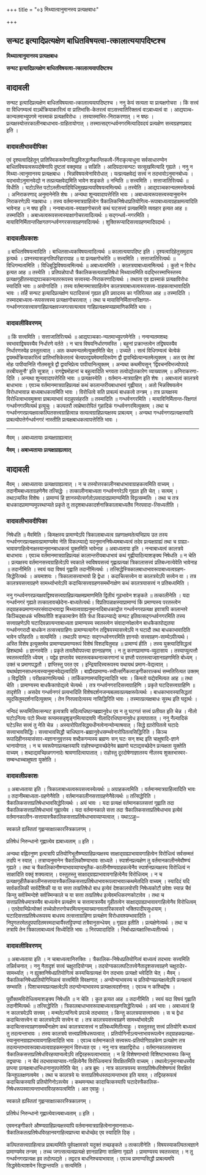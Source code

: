+++
title = "०३ मिथ्यात्वानुमानस्य प्रत्यक्षबाधः"

+++


## सन्घट इत्यादिप्रत्यक्षेण बाधितविषयत्वा-त्कालात्ययापदिष्टश्च

**मिथ्यात्वानुमानस्य प्रत्यक्षबाधः**

**सन्घट इत्यादिप्रत्यक्षेण बाधितविषयत्वा-त्कालात्ययापदिष्टश्च**

## **वादावली**

सन्घट इत्यादिप्रत्यक्षेण बाधितविषयत्वा-त्कालात्ययापदिष्टश्च । ननु केयं सत्यता या प्रत्यक्षगोचरा । किं सत्त्वं वा विधिगम्यत्वं वाऽर्थक्रियाकारित्वं वा प्रातिभासि-केतरत्वं वाऽसत्त्वातिरिक्तत्वं वाऽबाध्यत्वं वा । आद्यपञ्च-कान्यतमाभ्युपगमे नास्माकं प्रत्यक्षविरोधः । तस्यास्माभिर-निराकरणात् । न षष्ठः । प्रत्यक्षस्योत्तरकालीनबाधाभाव-ग्राहितायोगात् । तस्मात्सद्गन्धर्वनगरमित्यादिवदयं प्रत्यक्षेण सत्त्वग्रहणप्रवाद इति ।

### **वादावलीभावदीपिका**

एवं दृश्यत्वादिहेतून् प्रातिस्विकरूपेणासिद्धविरुद्धानैकान्तिकत्वै-र्निराकृत्याधुना सर्वसाधारण्येन बाधितविषयत्वरूपदोषेणापि दुष्टतां वक्तृमाह ॥ सन्निति । आदिपदात्सन्पटः सत्सुखमित्यादि गृह्यते । ननु न मिथ्या-त्वानुमानस्य प्रत्यक्षबाधः । भिन्नविषयत्वेनाविरोधात् । यत्प्रत्यक्षवेद्यं सत्त्वं न तदभावोऽनुमानबोध्यः । यदभावोऽनुमानवेद्यो न तत्प्रत्यक्षवेद्यमिति भावेन शङ्कते ॥ नन्विति ॥ सत्त्वमिति । सत्ताजातिरित्यर्थः ॥ विधीति । घटोऽस्ति पटोऽस्तीत्यादिविधिमुखप्रत्ययविषयत्वमित्यर्थः ॥ तस्येति । आद्यपञ्चकान्यतमस्येत्यर्थः । अनिराकरणाद् अनुमानेनेति शेषः । अन्यथा शून्यवादापत्तेरिति भावः । अबाध्यत्वरूपसत्त्वस्यानुमानेन निराकरणेऽपि नाक्षबाधः । तस्य वर्तमानमात्रग्राहित्वेन त्रैकालिकनिषेधाप्रतियोगित्व-रूपाबाध्यत्वग्रहाक्षमत्वादिति भावेनाह ॥ न षष्ठ इति । नन्वबाध्यत्व-स्याक्षागोचरत्वे कथं घटसत्त्वं प्रत्यक्षमिति व्यवहार इत्यत आह ॥ तस्मादिति । अबाध्यत्वरूपसत्त्वस्याक्षागोचरत्वादित्यर्थः ॥ सद्गन्धर्व-नगरमिति । मायाविनिर्मितान्तरिक्षगतगन्धर्वनगरसत्त्वग्रहणवदित्यर्थः । शुक्तिरूप्यादिसत्त्वग्रहणमादिपदार्थः ।

### **वादावलीप्रकाशः**

॥ बाधितविषयत्वादिति । बाधितसाध्यकविषयत्वादित्यर्थः ॥ कालात्ययापदिष्ट इति । दृश्यत्वादिहेतुसमुदाय इत्यर्थः । प्रश्नस्यासङ्गतिपरिहारायाह ॥ या प्रत्यक्षगोचरेति ॥ सत्त्वमिति । सत्ताजातिरित्यर्थः ॥ विधिगम्यत्वमिति । विधिबुद्धिविषयत्वमित्यर्थः ॥ अबाध्यत्वमिति । कालत्रयाबाध्यत्वमित्यर्थः । कुतो न विरोध इत्यत आह ॥ तस्येति । प्रतिपन्नोपाधौ त्रैकालिकसत्यताप्रतिषेधो मिथ्यात्वमिति वदद्भिरस्माभिस्तस्य प्रत्यक्षगृहीतस्याद्यपञ्चकान्यतररूपस्य सत्त्वस्या-निराकरणादित्यर्थः । तथात्व एव ह्यस्माकं प्रत्यक्षविरोधः स्यादिति भावः ॥ अयोगादिति । तस्य वर्तमानमात्रग्राहित्वेन कालत्रयाबाध्यत्वरूपसत्त्व-ग्राहकत्वाभावादिति भावः । तर्हि सन्घट इत्यादिप्रत्यक्षेण घटादिसत्त्वं गृह्यत इति प्रवादस्य का गतिरित्यत आह ॥ तस्मादिति । तस्मादबाध्यत्व-रूपसत्त्वस्य प्रत्यक्षागोचरत्वात् । तथा च मायाविनिर्मितान्तरिक्षगत-गन्धर्वनगरसत्त्वावगाहिप्रत्यक्षवज्जगत्सत्यत्वाव गाहिप्रत्यक्षमप्यप्रामाणिकमिति भावः ।

### **वादावलीविवरणम्**

॥ किं सत्त्वमिति । सत्ताजातिरित्यर्थः ॥ आद्यपञ्चका-न्यतमाभ्युपगमेनेति । नन्वन्यतमशब्दः स्वभावाद्विषयस्यैव निर्धारणे वर्तते । न चात्र विषयनिर्धारणमस्ति । बहूनां प्रक्रान्तत्वेन तद्विषयस्यैव निर्धारणस्येह प्रस्तुतत्वात् । अतः कथमन्यतमेत्युक्तमिति चेत् । उच्यते । सत्वं विधिगम्यत्वं चेत्येकं द्वयमर्थक्रियाकारित्वं प्रातिभासिकेतरत्वं चेत्यपरद्वयमेवमादिरूपेण द्वौ द्वावभिप्रेत्यान्यतमेत्युक्तम् । अत एव तेषां मोहः पापीयानिति गौतमसूत्रे द्वौ द्वावभिप्रेत्य पापीयानित्युक्तम् । अन्यथा कथमीयसुन् ‘द्विवचनविभज्योपपदे तरबीयसुनौ’ इति सूत्रात् । रागद्वेषमोहानां च बहुत्वादिति भगवता तत्वोद्योतकारेण व्याख्यातम् ॥ अनिराकरणा-दिति । अन्यथा शून्यवादापत्तेरिति भावः ॥ प्रत्यक्षस्येति । वर्तमान-मात्रग्राहिण इति शेषः । अबाध्यत्वं कालत्रये बाधाभावः । एवञ्च वर्तमानमात्रग्राहिप्रत्यक्षं कथं कालान्तरीयबाधाभावं गृह्णीयात् । अतो भिन्नविषयत्वेन विरोधाभावान्न बाध्यबाधकत्वमिति भावः । विरोधित्वे सति प्राबल्यं बाधकत्वे तन्त्रम् । तत्र प्रत्यक्षस्य विरोधित्वाभावमुक्त्वा प्राबल्याभावं वदन्नुपसंहरति ॥ तस्मादिति ॥ गन्धर्वनगरमिति । मायाविनिर्मितान्त-रिक्षगतं गन्धर्वनगरमित्यर्थ इत्यूचुः । कल्पतरौ त्वभ्रेष्वारोपितं गृहादिकं गन्धर्वनगरमित्युक्तम् । तथा च गन्धर्वनगरप्रत्यक्षवत्कल्पितसत्त्वग्राहित्वान्न सत्यत्वग्राहिप्रत्यक्षस्य प्राबल्यम् । अन्यथा गन्धर्वनगरप्रत्यक्षस्यापि प्राबल्योपत्तेर्गन्धर्वनगरं नास्तीति प्रत्यक्षबाधकत्वापत्तेरिति भावः ।

------------------------------------------------------------------------

मैवम् । अबाध्यतायाः प्रत्यक्षग्राह्यत्वात्

**मैवम् । अबाध्यतायाः प्रत्यक्षग्राह्यत्वात्**

## **वादावली**

मैवम् । अबाध्यतायाः प्रत्यक्षग्राह्यत्वात् । न च तस्योत्तरकालीनबाधाभावाग्राहकत्वमिति वाच्यम् । तदानीमबाध्यताग्रहणेनैव तत्सिद्धेः । तत्कालीनाबाध्यता गन्धर्वनगरेऽपि गृह्यत इति चेत् । सत्यम् । तथाऽप्यस्ति विशेषः । प्रामाण्यं हि ज्ञानस्योत्सर्गतोऽपवादादप्रामाण्यमिति विद्वत्सम्मतिः । तथा च तत्र बाधकादप्रामाण्यमुपस्थाप्यते प्रकृते तु तादृशबाधकादर्शनात्त्रिकालाबाध्यतैव निरपवादा-त्सिध्यतीति ।

### **वादावलीभावदीपिका**

निषेधति ॥ मैवमिति । किमक्षस्य प्रामाण्येऽपि त्रिकालाबाध्यत्व ग्रहणाक्षमतेत्यभिप्राय उत तस्य गन्धर्वनगरप्रत्यक्षवत्प्रामाण्यमेव नेति विकल्प्याद्ये यदनुमाननिषेध्यमबाध्यत्वं तदेव प्रत्यक्षग्राह्यं तथा च ग्राह्या-भावावगाहित्वेनाक्षस्यानुमानबाधकत्वं युक्तमिति भावेनाह ॥ अबाध्यताया इति । नन्वाबाध्यत्वं कालत्रये बाधाभावः । एवञ्च वर्तमानमात्रग्राहिप्रत्यक्षं कालान्तरीयबाधाभावं कथं गृह्णीयादित्याशङ्क्य निषेधति ॥ न चेति । प्रत्यक्षस्य वर्तमानसत्त्वग्राहित्वेऽपि स्वकाले स्वविषयसत्त्वं गृह्णत्प्रत्यक्षं त्रिकालासत्त्वं प्रतिबध्नात्येवेति भावेनाह ॥ तदानीमिति । स्वयं यदा विषयं गृह्वाति तदानीमित्यर्थः । तत्सिद्धेस्त्रिकालबाधाभावरूपाबाध्यत्वग्रहण-सिद्धेरित्यर्थः । अयमाशयः । त्रिकालासत्त्वाभावो हि द्वेधा । कदाचित्सत्त्वेन वा कालत्रयेऽपि सत्त्वेन वा । तत्र कालत्रयसत्त्वग्रहणे सामर्थ्याभावेऽपि कदाचित्सत्त्वग्रहणसमर्थेनाक्षेण कथं कालत्रयासत्त्वं न प्रतिबध्यमिति ।

ननु गन्धर्वनगरप्रत्यक्षवद्विश्वसत्त्वग्राहिप्रत्यक्षमप्रमाणमिति द्वितीयं गूढभावेन शङ्कते ॥ तत्कालीनेति । यदा गन्धर्वनगरं गृह्यते तत्कालावच्छेदेना-बाध्यतेत्यर्थः। विप्रतिपन्नाक्षस्याप्रामाण्यं किं प्रमाण्यस्य परतस्त्वेन तद्ग्राहकप्रमाणान्तरसंवादाभावाद्वा मिथ्यात्वग्राह्यनुमानादिबाधकाद्वोत गन्धर्वनगरप्रत्यक्ष इवात्रापि कालान्तरे किञ्चिद्बाधकं भविष्यतीति शङ्कामात्रेण वेति त्रेधा विकल्प्याद्ये सन्घट इतिवत्सद्गन्धर्वनगरमिति तस्य सत्त्वग्रहणेऽपि घटादिवन्नात्यन्ताबाध्यता प्रामाण्यस्य स्वतस्त्वेन संवादानपेक्षत्वेन बाधकैकापोद्यतया गन्धर्वनगरादौ बाधकेन तत्सत्त्वग्राहिणः प्रामाण्यत्यागेन तद्विषयस्यासत्त्वेऽपि न घटादौ तथा बाधकाभावादिति भावेन परिहरति ॥ सत्यमिति । तथाऽपि सन्घटः सद्गन्धर्वनगरमिति ज्ञानयोः सत्त्वग्रहण-साम्येऽपीत्यर्थः। अस्ति विशेष इत्युक्तमेव प्रामाण्याप्रमाण्यरूपं विशेषं विशदयितुमाह ॥ प्रामाण्यं हीति । तस्य युक्त्यादिसिद्धत्वं हिशब्दार्थः ॥ ज्ञानस्येति । प्रकृते तावतैवोपपत्त्या ज्ञानग्रहणम् । न तु करणप्रामाण्य-व्युदासाय । तस्याप्युत्पत्तौ स्वतस्त्वादिति ध्येयम् । यद्वेह ज्ञप्तावेव स्वतस्त्वकथनात्करणानां च ज्ञप्तौ परतस्त्वाज्ज्ञानग्रहणमिति बोध्यम् । उक्तं च प्रमाणपद्धतौ । ज्ञप्तिस्तु परत एव । इन्द्रियादिस्वरूपस्य यथायथं प्रमाण-वेद्यत्वात् । यथार्थज्ञानसाधनत्वस्यानुमानवेद्यत्वादिति । बाह्यैरप्रामाण्य-स्यौत्सर्गिकत्वाङ्गीकारात्कथं सम्मतिरित्यत उक्तम् ॥ विद्वदिति । परीक्षकाणामित्यर्थः । तार्किकाणामप्यविद्वत्त्वादिति भावः । किमतो यद्येवमित्यत आह ॥ तथा चेति । प्रामाण्यस्य बाधकैकापोद्यत्वे चेत्यर्थः । तत्र गन्धर्वनगरादिसत्त्वग्राहिणि । प्रकृते घटदिसत्त्वग्राहिणि ॥ तादृशेति । असदेव गन्धर्वनगरं प्रत्यभादिति विशेषदर्शनजन्यबलवत्प्रत्यक्षरूपेत्यर्थः । बाधकाभावस्यासिद्धतां व्युदसितुमदर्शनादित्युक्तम् । तेन निरपवादेत्यस्य नासिद्धिरिति भावः । तस्मात्प्रत्यक्षबाधः सुस्थ इति घट्टार्थः ।

नन्विदं रूप्यमितिवत्सन्घट इत्यत्रापि सदित्यधिष्ठानब्रह्मानुवेध एव न तु घटगतं सत्त्वं प्रतीयत इति चेन्न । नीलो घटोऽनित्यः पटो मिथ्या रूप्यमसन्नृशृृङ्गमित्यादावपि नीलादिरधिष्ठानानुवेध इत्यापातात् । ननु नैल्यादिकं घटेऽस्ति सत्त्वं तु नेति चेन्न । अस्यारोपितसिद्ध्यधीनत्वेनान्योन्याश्रयात् । सिद्धे ह्यारोपितत्वे घटादेः सत्त्वाभावसिद्धिः। सत्त्वाभावसिद्धौ चाधिष्ठान-ब्रह्मानुवेधसम्भवेनारोपितत्वसिद्धिरिति । किञ्च रूपादिहीनस्यासंसार-मज्ञानानुवृत्तस्य शब्दैकगम्यस्य ब्रह्मणः सन् घटः सन् शब्द इति चाक्षुषादि-ज्ञाने भानायोगात् । न च स्वरूपेणाप्रत्यक्षस्यापि राहोश्चन्द्रावच्छेदेनेव ब्रह्मणो घटाद्यवच्छेदेन प्रत्यक्षता युक्तेति वाच्यम् । शब्दाद्यवच्छिन्नगगनादेः श्रावणादित्वापातात् । राहोस्तु दूरदोषेणाज्ञातस्य नीलस्य शुक्लभास्वर-सम्बन्धाच्चाक्षुषता युक्तेति ।

### **वादावलीप्रकाशः**

॥ अबाध्यताया इति । त्रिकालाबाध्यत्वरूपसत्त्वस्येत्यर्थः ॥ अग्राहकत्वमिति । वर्तमानमात्रग्राहित्वादिति भावः ॥ तदानीमबाध्यता-ग्रहणेनैवेति । वर्तमानकालीनसत्ताग्रहणेनैवेत्यर्थः ॥ तत्सिद्धेरिति । त्रैकालिकसत्ताप्रतिषेधाभावसिद्धेरित्यर्थः । अयं भावः । यदा प्रत्यक्षं वर्तमानकालसत्तां गृह्णाति तदा त्रैकालिकसत्ताप्रतिषेधाभावं गृह्वात्येव । यदा वर्तमानकाले सत्ता तदा त्रैकालिकसत्ताप्रतिषेधाभाव इत्येवं वर्तमानकालीन-सत्तायास्त्रैकालिकसत्ताप्रतिषेधाभावव्याप्यत्वात् । यथाऽऽहुः–

स्वकाले ह्यस्तितां गृह्णन्साक्षात्कारस्त्रिकालगम् ।

प्रतिषेधं निरुन्धानो गृह्णात्येव ह्यबाध्यताम् ॥ इति ।

अन्यथा वह्निरनुष्ण इत्यत्रापि प्रतियोगिभूतौष्ण्यग्राहिप्रत्यक्षस्य साक्षाद्ग्राह्याभावावगाहित्वेन विरोधित्वं सर्वसम्मतं तदपि न स्यात् । तत्राप्यनुमानेन त्रैकालिकौष्ण्याभावः साध्यते । स्पार्शनप्रत्यक्षेण तु वर्तमानकालीनमेवौष्ण्यं गृह्यते । तथा च त्रैकालिकानौष्ण्याभावव्याप्यभूतैक-कालीनौष्ण्यग्राहकत्वेनैव स्पार्शनप्रत्यक्षस्य विरोधित्वं न साक्षादिति वक्तृं शक्यत्वात् । वस्तुतस्तु साक्षाद्ग्राह्याभावावगाहित्वेनैव विरोधित्वम् । न च प्रत्यक्षगृहीतैककालीनसत्तायास्त्रैकालिकसत्ताप्रतिषेधाभावरूपत्वाभावात्कथमेतदिति वाच्यम् । स्यादिदं यदि सार्वकालिकी सार्वदैशिकी या या सत्ता तत्प्रतिषेधो बाध इत्येवं देशकालयोरपि निषेध्यकोटौ प्रवेशः स्यान्न चैवं किन्तु सर्वस्मिन्देशे सर्वस्मिन्काले च या सत्ता तत्प्रतिषेध इत्येवमधिकरणकोटावेव । तथा च सत्ताप्रतिषेधमात्रस्यैव बाध्यत्वेन प्रत्यक्षेण च सत्तामात्रस्यैव गृहीतत्वेन साक्षाद्ग्राह्याभावावगाहित्वेनैव विरोधित्वम् । एतदेवाभिप्रेत्योक्तं तच्चेन्नोत्तरगोचरमित्यनुव्याख्यानावतारिकावसरे भक्तिपादीयसुधायाम् । घटादिसत्ताप्रतिषेधरूपस्य बाधस्य तत्सत्ताग्राहिणा प्रत्यक्षेण विरोधावश्यम्भावादिति । निपुणतरमेतदुपपादितमस्मदाचार्यैस्तट्टिपण्यां तत्रैवानुसन्धेयम् ॥ गृह्यत इतीति । प्रत्यक्षेणेत्यर्थः । तथा च तत्रापि तेन त्रिकालाबाध्यत्वं सिध्येदिति भावः ॥ निरपवादादिति । निर्बाधप्रत्यक्षात्सिध्यतीत्यर्थः ।

### **वादावलीविवरणम्**

॥ अबाध्यताया इति । न चाबाध्यत्वानिरुक्तिः । त्रैकालिक-निषेधप्रतियोगित्वं बाध्यत्वं तदभावः सत्त्वमिति तन्निर्वचनात् । ननु नैतादृशं सत्त्वं चक्षुरादियोग्यम् । तदयोग्यकालघटितत्त्वेनैतादृशसत्त्वग्रहणे चक्षुरादेर-सामर्थ्यात् । न ह्युक्तनिषेधप्रतियोगित्वं कस्यचित्प्रत्यक्षं येन तदभावः प्रत्यक्षो भवेदिति चेत् । मैवम् । त्रैकालिकनिषेधप्रतियोगिभिन्नत्वं सत्त्वमिति विवक्षणात् । अन्योन्याभावस्य च प्रतियोग्यप्रत्यक्षत्वेऽपि प्रत्यक्षत्वं सम्भवति । पिशाचस्याप्रत्यक्षत्वेऽपि तदन्योन्याभावस्य प्रत्यक्षत्वदर्शनात् । एवञ्च न कश्चिद्दोषः ।

पूर्वोक्तमविरोधित्वमाशङ्क्य निषेधति ॥ न चेति । कुत इत्यत आह ॥ तदानीमिति । स्वयं यदा विषयं गृह्णाति तदानीमित्यर्थः ॥ तत्सिद्धेरिति । त्रिकालबाधाभावरूपाबाध्यत्वग्रहणसिद्धेरित्यर्थः । अयं भावः । अबाध्यत्वं हि न कालत्रयेऽपि सत्त्वम् । मन्मतेऽप्यनित्ये प्रपञ्चे तदभावात् । किन्तु कालत्रयासत्त्वाभावः । स च द्वेधा कदाचित्सत्त्वेन वा कालत्रयेऽपि सत्त्वेन वा । तत्र कालत्रयसत्त्वग्रहणे सामर्थ्याभावेऽपि कदाचित्सत्त्वग्रहणसमर्थेनाक्षेण कथं कालत्रयासत्त्वं न प्रतिबध्यमितीत्याहुः । वस्तुतस्तु सत्त्वं प्रतियोगि बाध्यत्वं तु तदत्यन्ताभावः । तस्य कालत्रये सत्त्वप्रतिषेधरूपत्वात् । प्रतियोगिनोऽत्यन्ताभावरूपत्वेन तद्ग्राहकप्रत्यक्ष-स्यानुमानग्राह्याभावावगाहित्वादिति भावः । एवञ्च वर्तमानकाले सत्त्वरूप-प्रतियोगिग्राहकेण प्रत्यक्षेण तत्र तदत्यन्ताभावरूपबाध्यत्वग्राहकमनुमानं विरुध्यत एव । ननु नात्र साक्षाद्विरोधः । वर्तमानकालसत्त्वस्य त्रैकालिकसत्ताप्रतिषेधविरहव्याप्यत्वेऽपि तद्विरहरूपत्वाभावात् । न हि विशेषणाभावो विशिष्टाभावरूपः किन्तु तद्व्याप्यः । न चैवं तदभावव्याप्याव-गाहित्वेनैव विरोधित्वमात्रं विवक्षितमिति वाच्यम् । तथात्वेऽनुमानबाधस्यैव प्राप्त्या प्रत्यक्षबाधाभिधानानुपपत्तेरिति चेत् । अत्र ब्रूमः । नात्र कालत्रयस्य सत्ताप्रतिषेधविशेषणत्वं विवक्षितं किन्तूपलक्षणत्वमेव । तथा च कालत्रये यः सत्ताप्रतिषेधस्तदत्यन्ताभाव इति यावत् । तद्विरहरूपत्वं कदाचित्कस्यापि प्रतियोगिनोऽस्त्येव । कथमन्यथा कादाचित्कस्यापि घटादेस्त्रैकालिक-निषेधरूपस्वात्यन्ताभावविरहरूपत्वमिति । अत एवाहुः ।

स्वकाले ह्यस्तितां गृह्णन्साक्षात्कारस्त्रिकालगम् ।

प्रतिषेधं निरुन्धानो गृह्णात्येवात्यबाध्यताम् ॥ इति ।

एवमनङ्गीकारे औष्ण्यग्राहिप्रत्यक्षस्यापि वर्तमानमात्रग्राहित्वेनानुमानसाध्य-त्रैकालिकतत्प्रतिषेधविरहानवगाहित्वप्राप्त्या बाधोच्छेद एव स्यादिति दिक् ।

कल्पितसत्त्वग्राहित्वान्न प्राबल्यमिति पूर्वपक्षावसरे यदुक्तं तच्छङ्कते ॥ तत्कालीनेति । विषयस्याकल्पितत्वज्ञाने प्रामाण्यमेव तन्त्रम् । तच्च जगत्सत्यत्वप्रत्यक्षे ज्ञानग्राहिणा साक्षिणा गृह्यते । प्रामाण्यस्य स्वतस्त्वात् । न तु गन्धर्वनगरप्रत्यक्ष इव तदोत्पद्यते । तद्वदत्र बाधनिश्चयाभावात् । एवञ्च प्रामाण्यसिद्धौ प्राबल्यमपि सिद्धमेवेत्याशयेन सिद्धान्तयति ॥ सत्यमिति ।

